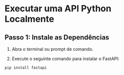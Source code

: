 # Executar uma API Python Localmente

## Passo 1: Instale as Dependências

1. Abra o terminal ou prompt de comando.

2. Execute o seguinte comando para instalar o FastAPI:

```bash
pip install fastapi